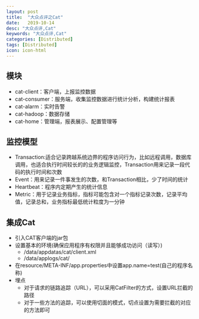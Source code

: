 ```yaml
---
layout: post
title:  "大众点评之Cat"
date:   2019-10-14
desc: "大众点评,Cat"
keywords: "大众点评,Cat"
categories: [Distributed]
tags: [Distributed]
icon: icon-html
---
```


## 模块
- cat-client：客户端，上报监控数据
- cat-consumer：服务端，收集监控数据进行统计分析，构建统计报表
- cat-alarm：实时告警
- cat-hadoop：数据存储
- cat-home：管理端，报表展示、配置管理等

## 监控模型
- Transaction:适合记录跨越系统边界的程序访问行为，比如远程调用，数据库调用，也适合执行时间较长的的业务逻辑监控，Transaction用来记录一段代码的执行时间和次数
- Event：用来记录一件事发生的次数，和Transaction相比，少了时间的统计
- Heartbeat：程序内定期产生的统计信息
- Metric：用于记录业务指标，指标可能包含对一个指标记录次数，记录平均值，记录总和，业务指标最低统计粒度为一分钟

## 集成Cat
- 引入CAT客户端的jar包
- 设置基本的环境(确保应用程序有权限并且能够成功访问（读写）)
    - /data/appdatas/cat/client.xml
    - /data/applogs/cat/
- 在resource/META-INF/app.properties中设置app.name=test(自己的程序名称)
- 埋点
    - 对于请求的链路追踪（URL），可以采用CatFilter的方式，设置URL拦截的路径
    - 对于一些方法的追踪，可以使用切面的模式，切点设置为需要拦截的对应的方法即可